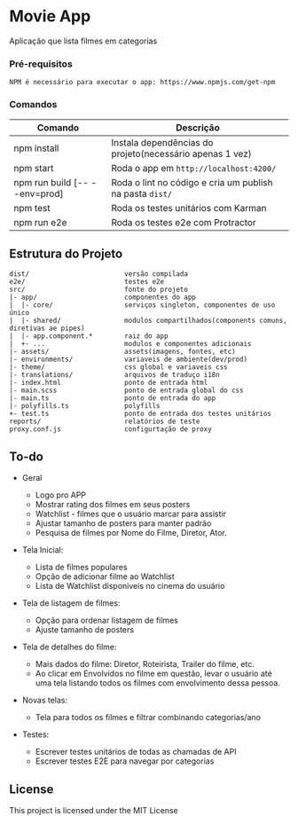 # Movie App

Aplicação que lista filmes em categorias

### Pré-requisitos

```
NPM é necessário para executar o app: https://www.npmjs.com/get-npm
```

### Comandos

**Comando**                       | **Descrição**
------------------------------|---------------------------------------------------------------------------------------
npm install                   | Instala dependências do projeto(necessário apenas 1 vez)
npm start                     | Roda o app em `http://localhost:4200/`
npm run build [-- --env=prod] | Roda o lint no código e cria um publish na pasta `dist/`
npm test                      | Roda os testes unitários com Karman
npm run e2e                   | Roda os testes e2e com Protractor


## Estrutura do Projeto

```
dist/                        versão compilada
e2e/                         testes e2e
src/                         fonte do projeto
|- app/                      componentes do app
|  |- core/                  serviços singleton, componentes de uso único
|  |- shared/                modulos compartilhados(components comuns, diretivas ae pipes)
|  |- app.component.*        raiz do app
|  +- ...                    modulos e componentes adicionais
|- assets/                   assets(imagens, fontes, etc)
|- environments/             variaveis de ambiente(dev/prod)
|- theme/                    css global e variaveis css
|- translations/             arquivos de traduço i18n
|- index.html                ponto de entrada html
|- main.scss                 ponto de entrada global do css
|- main.ts                   ponto de entrada do app
|- polyfills.ts              polyfills
+- test.ts                   ponto de entrada dos testes unitários
reports/                     relatórios de teste
proxy.conf.js                configurtação de proxy
```

## To-do

- Geral
    * Logo pro APP
    * Mostrar rating dos filmes em seus posters
    * Watchlist - filmes que o usuário marcar para assistir
    * Ajustar tamanho de posters para manter padrão
    * Pesquisa de filmes por Nome do Filme, Diretor, Ator.

- Tela Inicial:
    * Lista de filmes populares
    * Opção de adicionar filme ao Watchlist
    * Lista de Watchlist disponiveis no cinema do usuário

- Tela de listagem de filmes:
    * Opção para ordenar listagem de filmes
    * Ajuste tamanho de posters

- Tela de detalhes do filme:
    * Mais dados do filme: Diretor, Roteirista, Trailer do filme, etc.
    * Ao clicar em Envolvidos no filme em questão, levar o usuário até uma tela listando todos os filmes com envolvimento dessa pessoa.

- Novas telas:
    * Tela para todos os filmes e filtrar combinando categorias/ano

- Testes:
    * Escrever testes unitários de todas as chamadas de API
    * Escrever testes E2E para navegar por categorias


## License

This project is licensed under the MIT License

